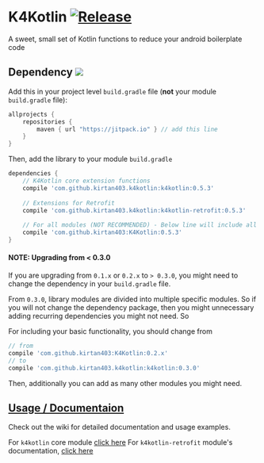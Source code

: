 # K4Kotlin [![Release](https://jitpack.io/v/kirtan403/k4kotlin.svg)](https://jitpack.io/#kirtan403/k4kotlin)

A sweet, small set of Kotlin functions to reduce your android boilerplate code

## Dependency [![](https://jitpack.io/v/kirtan403/k4kotlin/month.svg)](https://jitpack.io/#kirtan403/k4kotlin)

Add this in your project level `build.gradle` file (**not** your module `build.gradle` file):

```gradle
allprojects {
	repositories {
        maven { url "https://jitpack.io" } // add this line
    }
}
```

Then, add the library to your module `build.gradle`
```gradle
dependencies {
    // K4Kotlin core extension functions
    compile 'com.github.kirtan403.k4kotlin:k4kotlin:0.5.3'
    
    // Extensions for Retrofit
    compile 'com.github.kirtan403.k4kotlin:k4kotlin-retrofit:0.5.3'
    
    // For all modules (NOT RECOMMENDED) - Below line will include all the above dependencies
    compile 'com.github.kirtan403:K4Kotlin:0.5.3'
}
```



#### NOTE: Upgrading from < 0.3.0

If you are upgrading from `0.1.x` or `0.2.x` to  `> 0.3.0`, you might need to change the dependency in your `build.gradle` file. 

From `0.3.0`, library modules are divided into multiple specific modules. So if you will not change the dependency package, then you might unnecessary adding recurring dependencies you might not need. So 

For including your basic functionality, you should change from 

```gradle
// from
compile 'com.github.kirtan403:K4Kotlin:0.2.x'
// to 
compile 'com.github.kirtan403.k4kotlin:k4kotlin:0.3.0'
```

Then, additionally you can add as many other modules you might need.

## [Usage / Documentaion](https://github.com/kirtan403/K4Kotlin/wiki)

Check out the wiki for detailed documentation and usage examples.

For `k4kotlin` core module [click here](https://github.com/kirtan403/K4Kotlin/wiki/K4Kotlin)
For `k4kotlin-retrofit` module's documentation, [click here](https://github.com/kirtan403/K4Kotlin/wiki/Retrofit)


